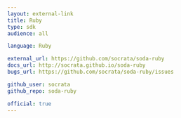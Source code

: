 ```yaml
---
layout: external-link
title: Ruby
type: sdk 
audience: all

language: Ruby

external_url: https://github.com/socrata/soda-ruby
docs_url: http://socrata.github.io/soda-ruby
bugs_url: https://github.com/socrata/soda-ruby/issues

github_user: socrata
github_repo: soda-ruby

official: true
---
```

